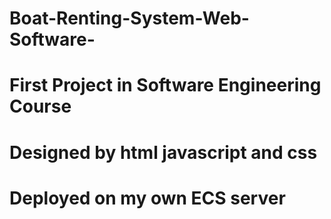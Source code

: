 # Boat-Renting-System-Web-Software-
# First Project in Software Engineering Course
# Designed by html javascript and css
# Deployed on my own ECS server

